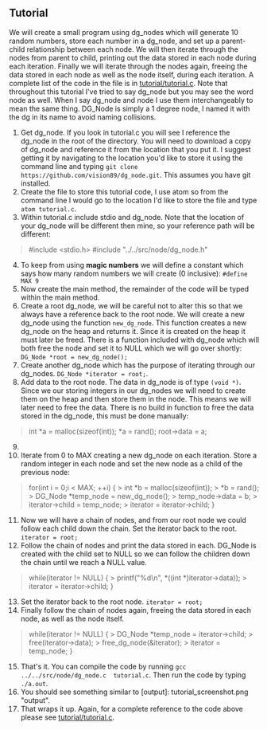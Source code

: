 ## Tutorial
We will create a small program using dg_nodes which will generate 10 random numbers, store each number in a dg_node, and set up a parent-child relationship between each node.  We will then iterate through the nodes from parent to child, printing out the data stored in each node during each iteration.  Finally we will iterate through the nodes again, freeing the data stored in each node as well as the node itself, during each iteration.
A complete list of the code in the file is in [tutorial/tutorial.c](tutorial/tutorial.c).
Note that throughout this tutorial I've tried to say dg_node but you may see the word node as well.  When I say dg_node and node I use them interchangeably to mean the same thing.  DG_Node is simply a 1 degree node, I named it with the dg in its name to avoid naming collisions.

1. Get dg_node.  If you look in tutorial.c you will see I reference the dg_node in the root of the directory.  You will need to download a copy of dg_node and reference it from the location that you put it.  I suggest getting it by navigating to the location you'd like to store it using the command line and typing `git clone https://github.com/vision89/dg_node.git`.  This assumes you have git installed.
2. Create the file to store this tutorial code, I use atom so from the command line I would go to the location I'd like to store the file and type `atom tutorial.c`.
3. Within tutorial.c include stdio and dg_node.  Note that the location of your dg_node will be different then mine, so your reference path will be different:
  >#include <stdio.h>
  >#include "../../src/node/dg_node.h"
4. To keep from using **magic numbers** we will define a constant which says how many random numbers we will create (0 inclusive):
  `#define MAX 9`
5. Now create the main method, the remainder of the code will be typed within the main method.
6. Create a root dg_node, we will be careful not to alter this so that we always have a reference back to the root node.  We will create a new dg_node using the function `new_dg_node`.  This function creates a new dg_node on the heap and returns it.  Since it is created on the heap it must later be freed.  There is a function included with dg_node which will both free the node and set it to NULL which we will go over shortly:
  `DG_Node *root = new_dg_node();`
7. Create another dg_node which has the purpose of iterating through our dg_nodes.
  `DG_Node *iterator = root;`.
8. Add data to the root node.  The data in dg_node is of type `(void *)`.  Since we our storing integers in our dg_nodes we will need to create them on the heap and then store them in the node.  This means we will later need to free the data.  There is no build in function to free the data stored in the dg_node, this must be done manually:
  > int *a = malloc(sizeof(int));
  > *a = rand();
  > root->data = a;
9.
10. Iterate from 0 to MAX creating a new dg_node on each iteration.  Store a random integer in each node and set the new node as a child of the previous node:
  > for(int i = 0;i < MAX; ++i) {
    > int *b = malloc(sizeof(int));
    > *b = rand();
    > DG_Node *temp_node = new_dg_node();
    > temp_node->data = b;
    > iterator->child = temp_node;
    > iterator = iterator->child;
  > }
11.  Now we will have a chain of nodes, and from our root node we could follow each child down the chain.  Set the iterator back to the root.
  `iterator = root;`
12. Follow the chain of nodes and print the data stored in each.  DG_Node is created with the child set to NULL so we can follow the children down the chain until we reach a NULL value.
  > while(iterator != NULL) {
    > printf("%d\n", *((int *)iterator->data));
    > iterator = iterator->child;
  > }
13. Set the iterator back to the root node.
  `iterator = root;`
14. Finally follow the chain of nodes again, freeing the data stored in each node, as well as the node itself.
  > while(iterator != NULL) {
    > DG_Node *temp_node = iterator->child;
    > free(iterator->data);
    > free_dg_node(&iterator);
    > iterator = temp_node;
  > }
15.  That's it.  You can compile the code by running `gcc ../../src/node/dg_node.c  tutorial.c`.  Then run the code by typing `./a.out`.
16. You should see something similar to
[output]: tutorial_screenshot.png "output".
17. That wraps it up.  Again, for a complete reference to the code above please see [tutorial/tutorial.c](tutorial/tutorial.c).
